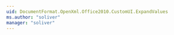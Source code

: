 ```yaml
---
uid: DocumentFormat.OpenXml.Office2010.CustomUI.ExpandValues
ms.author: "soliver"
manager: "soliver"
---
```

